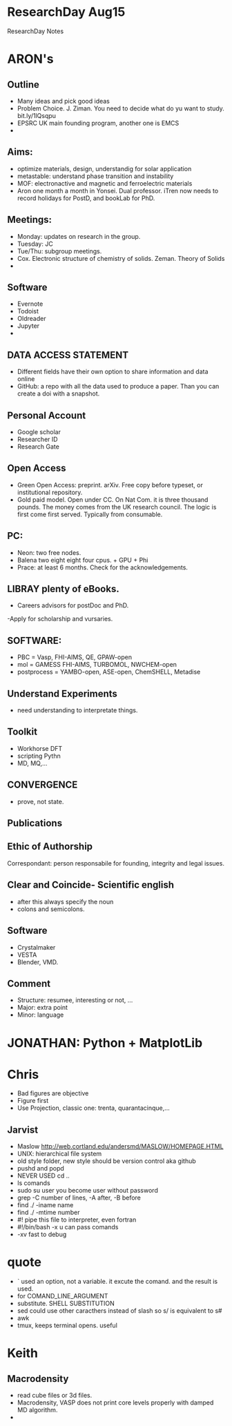 # ResearchDay Aug15
ResearchDay Notes
# ARON's
## Outline
- Many ideas and pick good ideas
- Problem Choice. J. Ziman. You need to decide what do yu want to study. bit.ly/1lQsqpu
- EPSRC UK main founding program, another one is EMCS
- 
## Aims:

- optimize materials, design, understandig for solar application
- metastable: understand phase transition and instability
- MOF: electronactive and magnetic and ferroelectric materials
- Aron one month a month in Yonsei. Dual professor.
iTren now needs to record holidays for PostD, and bookLab for PhD.

## Meetings:

- Monday: updates on research in the group.
- Tuesday: JC
- Tue/Thu: subgroup meetings.
- Cox. Electronic structure of chemistry of  solids. Zeman. Theory of Solids
- 
## Software

- Evernote
- Todoist
- Oldreader
- Jupyter
- 
## DATA ACCESS STATEMENT

- Different fields have their own option to share information and data online
- GitHub: a repo with all the data used to produce a paper. Than you can create a doi with a snapshot.

## Personal Account

- Google scholar
- Researcher ID
- Research Gate

## Open Access

- Green Open Access: preprint. arXiv. Free copy before typeset, or institutional repository.
- Gold paid model. Open under CC. On Nat Com. it is three thousand pounds. The money comes from the UK research council.
The logic is first come first served. Typically from consumable.
## PC:
- Neon: two free nodes. 
- Balena two eight eight four cpus. + GPU + Phi
- Prace: at least 6 months.
Check for the acknowledgements.

## LIBRAY plenty of eBooks.
- Careers advisors for postDoc and PhD. 

-Apply for scholarship and vursaries.

## SOFTWARE:
- PBC = Vasp, FHI-AIMS, QE, GPAW-open
- mol = GAMESS FHI-AIMS, TURBOMOL, NWCHEM-open
- postprocess = YAMBO-open, ASE-open, ChemSHELL, Metadise

## Understand Experiments
- need understanding to interpretate things.

##  Toolkit
- Workhorse DFT
- scripting Pythn
- MD, MQ,...

## CONVERGENCE
- prove, not state.

## Publications

## Ethic of Authorship
Correspondant: person responsabile for founding, integrity and legal issues.

## Clear and Coincide- Scientific english
- after this always specify the noun
- colons and semicolons.

## Software
- Crystalmaker
- VESTA
- Blender, VMD.

## Comment
- Structure: resumee, interesting or not, ...
- Major: extra point
- Minor: language

# JONATHAN: Python + MatplotLib

# Chris 

- Bad figures are objective
- Figure first
- Use Projection, classic one: trenta, quarantacinque,...

## Jarvist
- Maslow http://web.cortland.edu/andersmd/MASLOW/HOMEPAGE.HTML
- UNIX: hierarchical file system
- old style folder, new style should be version control aka github
- pushd and popd
- NEVER USED cd ..
- ls comands
- sudo su user you become user without password
- grep -C number of lines, -A after, -B before
- find ./ -iname name
- find ./ -mtime number
- #! pipe this file to interpreter, even fortran
- #!/bin/bash -x u can pass comands
- -xv fast to debug

# quote
- ` used an option, not a variable. it excute the comand. and the result is used.
- for COMAND_LINE_ARGUMENT
- substitute. SHELL SUBSTITUTION
- sed could use other caracthers instead of slash so s/ is equivalent to s#
- awk
- tmux, keeps terminal opens. useful
 
# Keith

## Macrodensity 

- read cube files or 3d files.
- Macrodensity, VASP does not print core levels properly with damped MD algorithm.
- 

